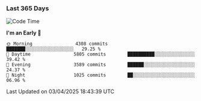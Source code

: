 ### Last 365 Days
<!--START_SECTION:waka-->
![Code Time](http://img.shields.io/badge/Code%20Time-943%20hrs%2013%20mins-blue)

**I'm an Early 🐤** 

```text
🌞 Morning                4308 commits        ███████░░░░░░░░░░░░░░░░░░   29.25 % 
🌆 Daytime                5805 commits        ██████████░░░░░░░░░░░░░░░   39.42 % 
🌃 Evening                3589 commits        ██████░░░░░░░░░░░░░░░░░░░   24.37 % 
🌙 Night                  1025 commits        ██░░░░░░░░░░░░░░░░░░░░░░░   06.96 % 
```



 Last Updated on 03/04/2025 18:43:39 UTC
<!--END_SECTION:waka-->

<!--
**BrianCurliss/BrianCurliss** is a ✨ _special_ ✨ repository because its `README.md` (this file) appears on your GitHub profile.

Here are some ideas to get you started:

- 🔭 I’m currently working on ...
- 🌱 I’m currently learning ...
- 👯 I’m looking to collaborate on ...
- 🤔 I’m looking for help with ...
- 💬 Ask me about ...
- 📫 How to reach me: ...
- 😄 Pronouns: ...
- ⚡ Fun fact: ...
-->
